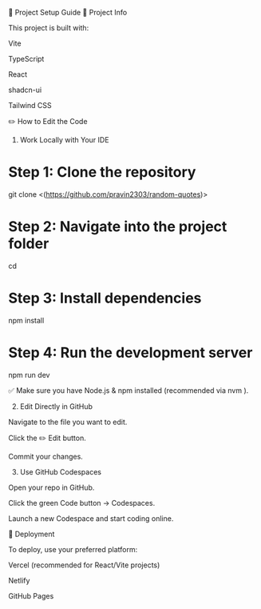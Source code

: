 🚀 Project Setup Guide
📌 Project Info

This project is built with:

Vite

TypeScript

React

shadcn-ui

Tailwind CSS

✏️ How to Edit the Code
1. Work Locally with Your IDE
# Step 1: Clone the repository
git clone <(https://github.com/pravin2303/random-quotes)>

# Step 2: Navigate into the project folder
cd <random-quotes>

# Step 3: Install dependencies
npm install

# Step 4: Run the development server
npm run dev


✅ Make sure you have Node.js & npm installed (recommended via nvm
).

2. Edit Directly in GitHub

Navigate to the file you want to edit.

Click the ✏️ Edit button.

Commit your changes.

3. Use GitHub Codespaces

Open your repo in GitHub.

Click the green Code button → Codespaces.

Launch a new Codespace and start coding online.

🚢 Deployment

To deploy, use your preferred platform:

Vercel (recommended for React/Vite projects)

Netlify

GitHub Pages
